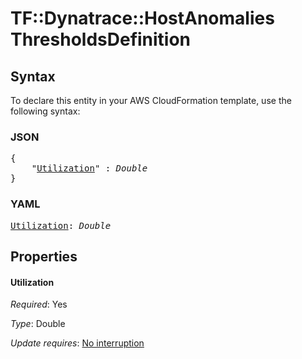 # TF::Dynatrace::HostAnomalies ThresholdsDefinition

## Syntax

To declare this entity in your AWS CloudFormation template, use the following syntax:

### JSON

<pre>
{
    "<a href="#utilization" title="Utilization">Utilization</a>" : <i>Double</i>
}
</pre>

### YAML

<pre>
<a href="#utilization" title="Utilization">Utilization</a>: <i>Double</i>
</pre>

## Properties

#### Utilization

_Required_: Yes

_Type_: Double

_Update requires_: [No interruption](https://docs.aws.amazon.com/AWSCloudFormation/latest/UserGuide/using-cfn-updating-stacks-update-behaviors.html#update-no-interrupt)

